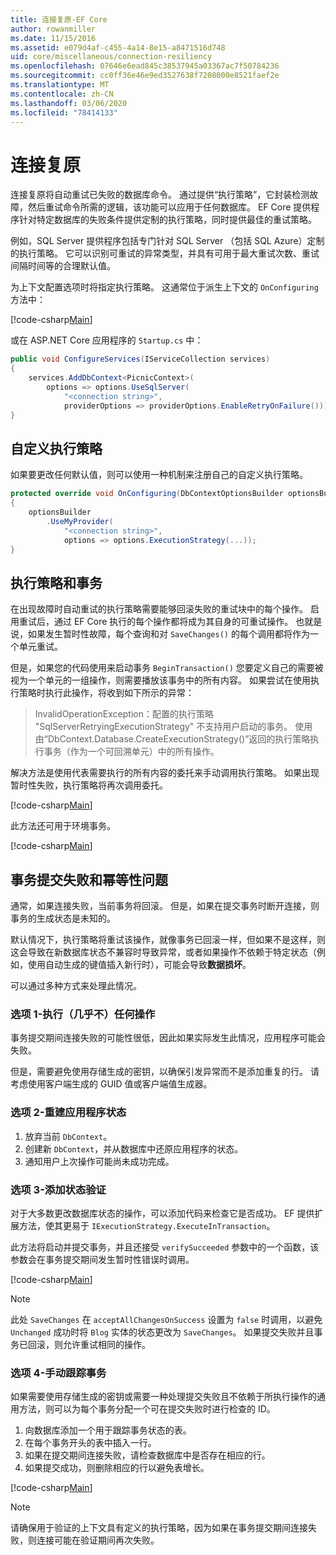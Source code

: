 ```yaml
---
title: 连接复原-EF Core
author: rowanmiller
ms.date: 11/15/2016
ms.assetid: e079d4af-c455-4a14-8e15-a8471516d748
uid: core/miscellaneous/connection-resiliency
ms.openlocfilehash: 07646e6ead845c38537945a03367ac7f50784236
ms.sourcegitcommit: cc0ff36e46e9ed3527638f7208000e8521faef2e
ms.translationtype: MT
ms.contentlocale: zh-CN
ms.lasthandoff: 03/06/2020
ms.locfileid: "78414133"
---
```

# <a name="connection-resiliency"></a>连接复原

连接复原将自动重试已失败的数据库命令。 通过提供“执行策略”，它封装检测故障，然后重试命令所需的逻辑，该功能可以应用于任何数据库。 EF Core 提供程序针对特定数据库的失败条件提供定制的执行策略，同时提供最佳的重试策略。

例如，SQL Server 提供程序包括专门针对 SQL Server （包括 SQL Azure）定制的执行策略。 它可以识别可重试的异常类型，并具有可用于最大重试次数、重试间隔时间等的合理默认值。

为上下文配置选项时将指定执行策略。 这通常位于派生上下文的 `OnConfiguring` 方法中：

[!code-csharp[Main](../../../samples/core/Miscellaneous/ConnectionResiliency/Program.cs#OnConfiguring)]

或在 ASP.NET Core 应用程序的 `Startup.cs` 中：

``` csharp
public void ConfigureServices(IServiceCollection services)
{
    services.AddDbContext<PicnicContext>(
        options => options.UseSqlServer(
            "<connection string>",
            providerOptions => providerOptions.EnableRetryOnFailure()));
}
```

## <a name="custom-execution-strategy"></a>自定义执行策略

如果要更改任何默认值，则可以使用一种机制来注册自己的自定义执行策略。

``` csharp
protected override void OnConfiguring(DbContextOptionsBuilder optionsBuilder)
{
    optionsBuilder
        .UseMyProvider(
            "<connection string>",
            options => options.ExecutionStrategy(...));
}
```

## <a name="execution-strategies-and-transactions"></a>执行策略和事务

在出现故障时自动重试的执行策略需要能够回滚失败的重试块中的每个操作。 启用重试后，通过 EF Core 执行的每个操作都将成为其自身的可重试操作。 也就是说，如果发生暂时性故障，每个查询和对 `SaveChanges()` 的每个调用都将作为一个单元重试。

但是，如果您的代码使用来启动事务 `BeginTransaction()` 您要定义自己的需要被视为一个单元的一组操作，则需要播放该事务中的所有内容。 如果尝试在使用执行策略时执行此操作，将收到如下所示的异常：

> InvalidOperationException：配置的执行策略 "SqlServerRetryingExecutionStrategy" 不支持用户启动的事务。 使用由“DbContext.Database.CreateExecutionStrategy()”返回的执行策略执行事务（作为一个可回溯单元）中的所有操作。

解决方法是使用代表需要执行的所有内容的委托来手动调用执行策略。 如果出现暂时性失败，执行策略将再次调用委托。

[!code-csharp[Main](../../../samples/core/Miscellaneous/ConnectionResiliency/Program.cs#ManualTransaction)]

此方法还可用于环境事务。

[!code-csharp[Main](../../../samples/core/Miscellaneous/ConnectionResiliency/Program.cs#AmbientTransaction)]

## <a name="transaction-commit-failure-and-the-idempotency-issue"></a>事务提交失败和幂等性问题

通常，如果连接失败，当前事务将回滚。 但是，如果在提交事务时断开连接，则事务的生成状态是未知的。 

默认情况下，执行策略将重试该操作，就像事务已回滚一样，但如果不是这样，则这会导致在新数据库状态不兼容时导致异常，或者如果操作不依赖于特定状态（例如，使用自动生成的键值插入新行时），可能会导致**数据损坏**。

可以通过多种方式来处理此情况。

### <a name="option-1---do-almost-nothing"></a>选项 1-执行（几乎不）任何操作

事务提交期间连接失败的可能性很低，因此如果实际发生此情况，应用程序可能会失败。

但是，需要避免使用存储生成的密钥，以确保引发异常而不是添加重复的行。 请考虑使用客户端生成的 GUID 值或客户端值生成器。

### <a name="option-2---rebuild-application-state"></a>选项 2-重建应用程序状态

1. 放弃当前 `DbContext`。
2. 创建新 `DbContext`，并从数据库中还原应用程序的状态。
3. 通知用户上次操作可能尚未成功完成。

### <a name="option-3---add-state-verification"></a>选项 3-添加状态验证

对于大多数更改数据库状态的操作，可以添加代码来检查它是否成功。 EF 提供扩展方法，使其更易于 `IExecutionStrategy.ExecuteInTransaction`。

此方法将启动并提交事务，并且还接受 `verifySucceeded` 参数中的一个函数，该参数会在事务提交期间发生暂时性错误时调用。

[!code-csharp[Main](../../../samples/core/Miscellaneous/ConnectionResiliency/Program.cs#Verification)]

> [!NOTE]
> 此处 `SaveChanges` 在 `acceptAllChangesOnSuccess` 设置为 `false` 时调用，以避免 `Unchanged` 成功时将 `Blog` 实体的状态更改为 `SaveChanges`。 如果提交失败并且事务已回滚，则允许重试相同的操作。

### <a name="option-4---manually-track-the-transaction"></a>选项 4-手动跟踪事务

如果需要使用存储生成的密钥或需要一种处理提交失败且不依赖于所执行操作的通用方法，则可以为每个事务分配一个可在提交失败时进行检查的 ID。

1. 向数据库添加一个用于跟踪事务状态的表。
2. 在每个事务开头的表中插入一行。
3. 如果在提交期间连接失败，请检查数据库中是否存在相应的行。
4. 如果提交成功，则删除相应的行以避免表增长。

[!code-csharp[Main](../../../samples/core/Miscellaneous/ConnectionResiliency/Program.cs#Tracking)]

> [!NOTE]
> 请确保用于验证的上下文具有定义的执行策略，因为如果在事务提交期间连接失败，则连接可能在验证期间再次失败。
